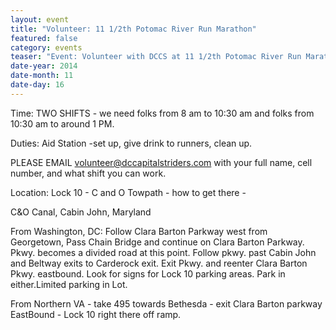 ```yaml
---
layout: event
title: "Volunteer: 11 1/2th Potomac River Run Marathon"
featured: false
category: events
teaser: "Event: Volunteer with DCCS at 11 1/2th Potomac River Run Marathon"
date-year: 2014
date-month: 11
date-day: 16
---
```


Time: TWO SHIFTS - we need folks from 8 am to 10:30 am and folks from 10:30 am to around 1 PM.

Duties: Aid Station -set up, give drink to runners, clean up.

PLEASE EMAIL volunteer@dccapitalstriders.com with your full name, cell number, and what shift you can work.

Location: Lock 10 - C and O Towpath - how to get there -&nbsp;

C&amp;O Canal, Cabin John, Maryland

From Washington, DC: Follow Clara Barton Parkway west from Georgetown,&nbsp;Pass Chain Bridge and continue on Clara Barton Parkway. Pkwy. becomes a divided road at this point. Follow pkwy. past Cabin John and Beltway exits to Carderock exit. Exit Pkwy. and reenter Clara Barton Pkwy. eastbound. Look for signs for Lock 10 parking areas. Park in either.Limited parking in Lot.

From Northern VA - take 495 towards Bethesda - exit Clara Barton parkway EastBound - Lock 10 right there off ramp.